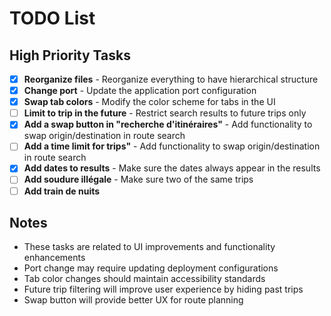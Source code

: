 # TODO List

## High Priority Tasks
- [X] **Reorganize files** - Reorganize everything to have hierarchical structure
- [X] **Change port** - Update the application port configuration
- [X] **Swap tab colors** - Modify the color scheme for tabs in the UI
- [ ] **Limit to trip in the future** - Restrict search results to future trips only
- [X] **Add a swap button in "recherche d'itinéraires"** - Add functionality to swap origin/destination in route search
- [ ] **Add a time limit for trips"** - Add functionality to swap origin/destination in route search
- [X] **Add dates to results** - Make sure the dates always appear in the results
- [ ] **Add soudure illégale** - Make sure two of the same trips  
- [ ] **Add train de nuits**

## Notes

- These tasks are related to UI improvements and functionality enhancements
- Port change may require updating deployment configurations
- Tab color changes should maintain accessibility standards
- Future trip filtering will improve user experience by hiding past trips
- Swap button will provide better UX for route planning
